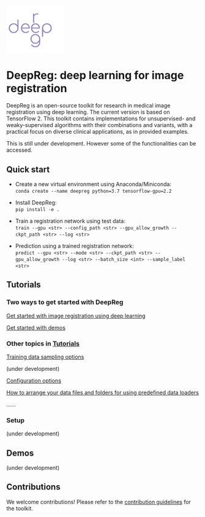 <img src="./deepreg_logo_purple.svg" alt="deepreg_logo" title="DeepReg" width="150" />  

# DeepReg: deep learning for image registration

DeepReg is an open-source toolkit for research in medical image registration using deep learning. The current version is based on TensorFlow 2. This toolkit contains implementations for unsupervised- and weaky-supervised algorithms with their combinations and variants, with a practical focus on diverse clinical applications, as in provided examples.

This is still under development. However some of the functionalities can be accessed.



## Quick start
- Create a new virtual environment using Anaconda/Miniconda:  
`conda create --name deepreg python=3.7 tensorflow-gpu=2.2`

- Install DeepReg:  
`pip install -e .`

- Train a registration network using test data:  
`train --gpu <str> --config_path <str> --gpu_allow_growth --ckpt_path <str> --log <str>`

- Prediction using a trained registration network:  
`predict --gpu <str> --mode <str> --ckpt_path <str> --gpu_allow_growth --log <str> --batch_size <int> --sample_label <str>` 


## Tutorials
### Two ways to get started with DeepReg  

[Get started with image registration using deep learning](https://github.com/ucl-candi/DeepReg/blob/master/tutorials/registration.md)  

[Get started with demos](https://github.com/ucl-candi/DeepReg/blob/master/tutorials/demos.md)  

### Other topics in [Tutorials](./tutorials)  

[Training data sampling options](https://github.com/ucl-candi/DeepReg/blob/master/tutorials/sampling.md)  

(under development)

[Configuration options](https://github.com/ucl-candi/DeepReg/blob/master/tutorials/configuration.md)  

[How to arrange your data files and folders for using predefined data loaders](https://github.com/ucl-candi/DeepReg/blob/master/tutorials/predefined_loader.md)  

......

### Setup
(under development)

## Demos
(under development)


## Contributions
We welcome contributions! Please refer to the [contribution guidelines](https://github.com/ucl-candi/DeepReg/blob/master/docs/CONTRIBUTING.md) for the toolkit.